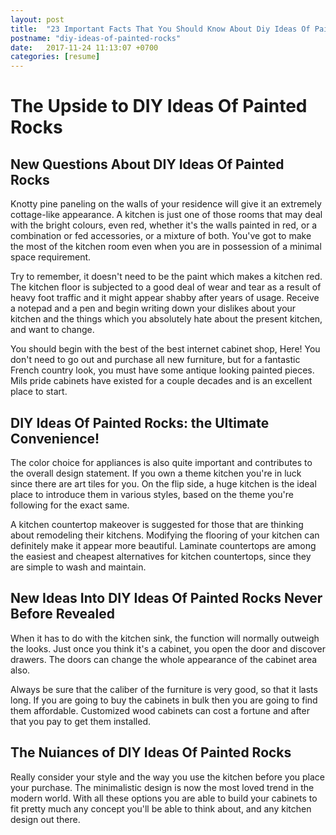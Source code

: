 ```yaml
---
layout: post
title:  "23 Important Facts That You Should Know About Diy Ideas Of Painted Rocks"
postname: "diy-ideas-of-painted-rocks"
date:   2017-11-24 11:13:07 +0700
categories: [resume]
---
```

The Upside to DIY Ideas Of Painted Rocks 
=========================================

 New Questions About DIY Ideas Of Painted Rocks 
------------------------------------------------

Knotty pine paneling on the walls of your residence will give it an extremely cottage-like appearance. A kitchen is just one of those rooms that may deal with the bright colours, even red, whether it's the walls painted in red, or a combination or fed accessories, or a mixture of both. You've got to make the most of the kitchen room even when you are in possession of a minimal space requirement.

Try to remember, it doesn't need to be the paint which makes a kitchen red. The kitchen floor is subjected to a good deal of wear and tear as a result of heavy foot traffic and it might appear shabby after years of usage. Receive a notepad and a pen and begin writing down your dislikes about your kitchen and the things which you absolutely hate about the present kitchen, and want to change.

You should begin with the best of the best internet cabinet shop, Here! You don't need to go out and purchase all new furniture, but for a fantastic French country look, you must have some antique looking painted pieces. Mils pride cabinets have existed for a couple decades and is an excellent place to start.

DIY Ideas Of Painted Rocks: the Ultimate Convenience! 
------------------------------------------------------

The color choice for appliances is also quite important and contributes to the overall design statement. If you own a theme kitchen you're in luck since there are art tiles for you. On the flip side, a huge kitchen is the ideal place to introduce them in various styles, based on the theme you're following for the exact same.

A kitchen countertop makeover is suggested for those that are thinking about remodeling their kitchens. Modifying the flooring of your kitchen can definitely make it appear more beautiful. Laminate countertops are among the easiest and cheapest alternatives for kitchen countertops, since they are simple to wash and maintain.

 New Ideas Into DIY Ideas Of Painted Rocks Never Before Revealed 
-----------------------------------------------------------------

When it has to do with the kitchen sink, the function will normally outweigh the looks. Just once you think it's a cabinet, you open the door and discover drawers. The doors can change the whole appearance of the cabinet area also.

Always be sure that the caliber of the furniture is very good, so that it lasts long. If you are going to buy the cabinets in bulk then you are going to find them affordable. Customized wood cabinets can cost a fortune and after that you pay to get them installed.

 The Nuiances of DIY Ideas Of Painted Rocks 
--------------------------------------------

Really consider your style and the way you use the kitchen before you place your purchase. The minimalistic design is now the most loved trend in the modern world. With all these options you are able to build your cabinets to fit pretty much any concept you'll be able to think about, and any kitchen design out there.
